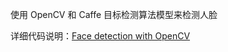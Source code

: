 使用 OpenCV 和 Caffe 目标检测算法模型来检测人脸

详细代码说明：[Face detection with OpenCV](https://github.com/Yuu177/learn/blob/main/%E8%AE%A1%E7%AE%97%E6%9C%BA%E8%A7%86%E8%A7%89/%E4%BD%BF%E7%94%A8OpenCV%E8%BF%9B%E8%A1%8C%E4%BA%BA%E8%84%B8%E6%A3%80%E6%B5%8B.md)